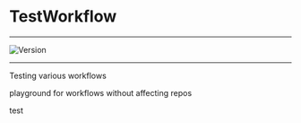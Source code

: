 # TestWorkflow

---


![Version](https://img.shields.io/badge/Version-2.0.54-brightgreen)


---

Testing various workflows

playground for workflows without affecting repos



test
